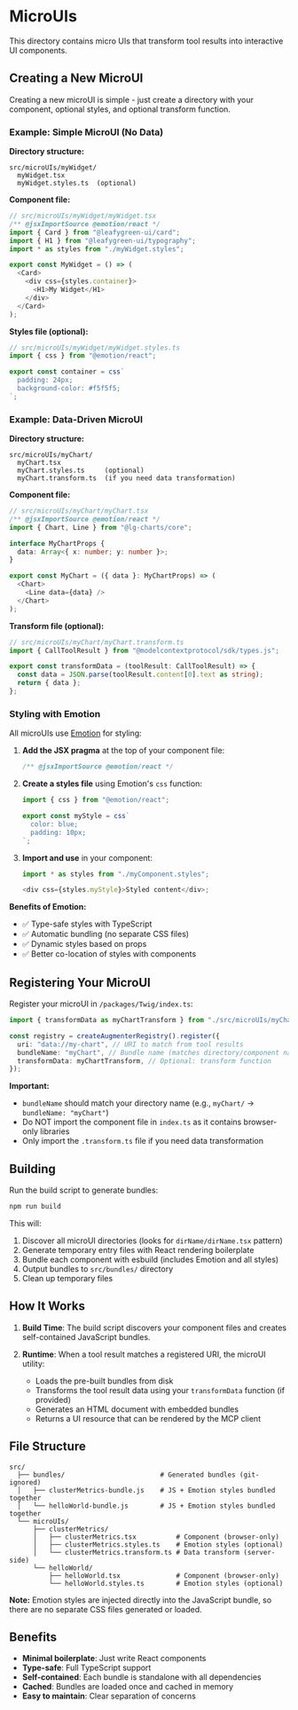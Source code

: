 # MicroUIs

This directory contains micro UIs that transform tool results into interactive UI components.

## Creating a New MicroUI

Creating a new microUI is simple - just create a directory with your component, optional styles, and optional transform function.

### Example: Simple MicroUI (No Data)

**Directory structure:**

```
src/microUIs/myWidget/
  myWidget.tsx
  myWidget.styles.ts  (optional)
```

**Component file:**

```typescript
// src/microUIs/myWidget/myWidget.tsx
/** @jsxImportSource @emotion/react */
import { Card } from "@leafygreen-ui/card";
import { H1 } from "@leafygreen-ui/typography";
import * as styles from "./myWidget.styles";

export const MyWidget = () => (
  <Card>
    <div css={styles.container}>
      <H1>My Widget</H1>
    </div>
  </Card>
);
```

**Styles file (optional):**

```typescript
// src/microUIs/myWidget/myWidget.styles.ts
import { css } from "@emotion/react";

export const container = css`
  padding: 24px;
  background-color: #f5f5f5;
`;
```

### Example: Data-Driven MicroUI

**Directory structure:**

```
src/microUIs/myChart/
  myChart.tsx
  myChart.styles.ts     (optional)
  myChart.transform.ts  (if you need data transformation)
```

**Component file:**

```typescript
// src/microUIs/myChart/myChart.tsx
/** @jsxImportSource @emotion/react */
import { Chart, Line } from "@lg-charts/core";

interface MyChartProps {
  data: Array<{ x: number; y: number }>;
}

export const MyChart = ({ data }: MyChartProps) => (
  <Chart>
    <Line data={data} />
  </Chart>
);
```

**Transform file (optional):**

```typescript
// src/microUIs/myChart/myChart.transform.ts
import { CallToolResult } from "@modelcontextprotocol/sdk/types.js";

export const transformData = (toolResult: CallToolResult) => {
  const data = JSON.parse(toolResult.content[0].text as string);
  return { data };
};
```

### Styling with Emotion

All microUIs use [Emotion](https://emotion.sh/) for styling:

1. **Add the JSX pragma** at the top of your component file:

   ```typescript
   /** @jsxImportSource @emotion/react */
   ```

2. **Create a styles file** using Emotion's `css` function:

   ```typescript
   import { css } from "@emotion/react";

   export const myStyle = css`
     color: blue;
     padding: 10px;
   `;
   ```

3. **Import and use** in your component:

   ```typescript
   import * as styles from "./myComponent.styles";

   <div css={styles.myStyle}>Styled content</div>;
   ```

**Benefits of Emotion:**

- ✅ Type-safe styles with TypeScript
- ✅ Automatic bundling (no separate CSS files)
- ✅ Dynamic styles based on props
- ✅ Better co-location of styles with components

## Registering Your MicroUI

Register your microUI in `/packages/Twig/index.ts`:

```typescript
import { transformData as myChartTransform } from "./src/microUIs/myChart/myChart.transform.js";

const registry = createAugmenterRegistry().register({
  uri: "data://my-chart", // URI to match from tool results
  bundleName: "myChart", // Bundle name (matches directory/component name)
  transformData: myChartTransform, // Optional: transform function
});
```

**Important:**

- `bundleName` should match your directory name (e.g., `myChart/` → `bundleName: "myChart"`)
- Do NOT import the component file in `index.ts` as it contains browser-only libraries
- Only import the `.transform.ts` file if you need data transformation

## Building

Run the build script to generate bundles:

```bash
npm run build
```

This will:

1. Discover all microUI directories (looks for `dirName/dirName.tsx` pattern)
2. Generate temporary entry files with React rendering boilerplate
3. Bundle each component with esbuild (includes Emotion and all styles)
4. Output bundles to `src/bundles/` directory
5. Clean up temporary files

## How It Works

1. **Build Time**: The build script discovers your component files and creates self-contained JavaScript bundles.

2. **Runtime**: When a tool result matches a registered URI, the microUI utility:
   - Loads the pre-built bundles from disk
   - Transforms the tool result data using your `transformData` function (if provided)
   - Generates an HTML document with embedded bundles
   - Returns a UI resource that can be rendered by the MCP client

## File Structure

```
src/
  ├── bundles/                        # Generated bundles (git-ignored)
  │   ├── clusterMetrics-bundle.js    # JS + Emotion styles bundled together
  │   └── helloWorld-bundle.js        # JS + Emotion styles bundled together
  └── microUIs/
      ├── clusterMetrics/
      │   ├── clusterMetrics.tsx          # Component (browser-only)
      │   ├── clusterMetrics.styles.ts    # Emotion styles (optional)
      │   └── clusterMetrics.transform.ts # Data transform (server-side)
      └── helloWorld/
          ├── helloWorld.tsx              # Component (browser-only)
          └── helloWorld.styles.ts        # Emotion styles (optional)
```

**Note:** Emotion styles are injected directly into the JavaScript bundle, so there are no separate CSS files generated or loaded.

## Benefits

- **Minimal boilerplate**: Just write React components
- **Type-safe**: Full TypeScript support
- **Self-contained**: Each bundle is standalone with all dependencies
- **Cached**: Bundles are loaded once and cached in memory
- **Easy to maintain**: Clear separation of concerns

